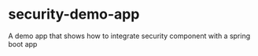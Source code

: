 # security-demo-app
A demo app that shows how to integrate security component with a spring boot app
